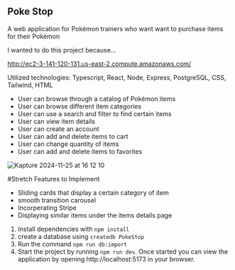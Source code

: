 ## Poke Stop

A web application for Pokémon trainers who want want to purchase items for their Pokémon

I wanted to do this project because...

http://ec2-3-141-120-131.us-east-2.compute.amazonaws.com/

Utilized technologies: Typescript, React, Node, Express, PostgreSQL, CSS, Tailwind, HTML

- User can browse through a catalog of Pokémon items
- User can browse different item categories 
- User can use a search and filter to find certain items
- User can view item details
- User can create an account
- User can add and delete items to cart
- User can change quantity of items
- User can add and delete items to favorites

![Kapture 2024-11-25 at 16 12 10](https://github.com/user-attachments/assets/1c77408d-7650-4638-b868-1b4c7337dc67)


#Stretch Features to Implement
- Sliding cards that display a certain category of item
- smooth transition carousel
- Incorperating Stripe
- Displaying similar items under the items details page

1. Install dependencies with `npm install`
2. create a database using `createdb PokeStop`
3. Run the command `npm run db:import`
4. Start the project by running `npm run dev`. Once started you can view the application by opening http://localhost:5173 in your browser.
